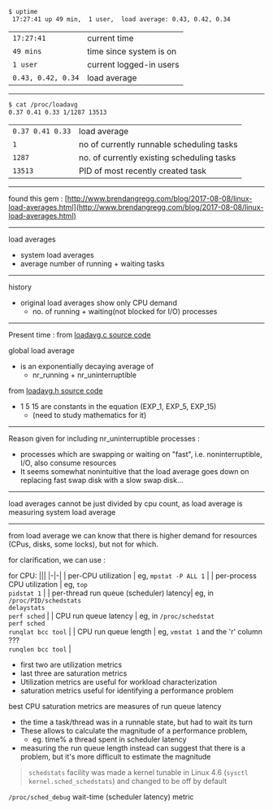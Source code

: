 ```bash
$ uptime
 17:27:41 up 49 min,  1 user,  load average: 0.43, 0.42, 0.34
```
|||
|-|-|
| `17:27:41`          |current time |
| `49 mins`           |time since system is on |
| `1 user`            |current logged-in users |
| `0.43, 0.42, 0.34`  |load average |

---

```bash
$ cat /proc/loadavg
0.37 0.41 0.33 1/1287 13513
```

|||
|-|-|
| `0.37 0.41 0.33` | load average |
| `1`              | no of currently runnable scheduling tasks |
|  `1287`          | no. of currently existing scheduling tasks |
| `13513`          | PID of most recently created task |

---

found this gem :
[http://www.brendangregg.com/blog/2017-08-08/linux-load-averages.html](http://www.brendangregg.com/blog/2017-08-08/linux-load-averages.html)

---

load averages
* system load averages
* average number of running + waiting tasks

---
history

* original load averages show only CPU demand
    * no. of running + waiting(not blocked for I/O) processes

---
Present time :
from [loadavg.c source code](https://github.com/torvalds/linux/blob/master/kernel/sched/loadavg.c)

global load average
* is an exponentially decaying average of
    * nr_running + nr_uninterruptible

from [loadavg.h source code](https://github.com/torvalds/linux/blob/e4cbce4d131753eca271d9d67f58c6377f27ad21/include/linux/sched/loadavg.h#L21)
* 1 5 15 are constants in the equation (EXP_1, EXP_5, EXP_15)
    * (need to study mathematics for it)

---

Reason given for including nr_uninterruptible processes :
* processes which are swapping or waiting on "fast", i.e. noninterruptible, I/O, also consume resources
* It seems somewhat nonintuitive that the load average goes down on replacing fast swap disk with a slow swap disk...

---

load averages cannot be just divided by cpu count, as load average is measuring system load average

---

from load average we can know that there is higher demand for resources (CPus, disks, some locks), but not for which.

for clarification, we can use :

for CPU:
|||
|-|-|
| per-CPU utilization | eg, `mpstat -P ALL 1` |
| per-process CPU utilization | eg, `top` <br/>`pidstat 1` |
| per-thread run queue (scheduler) latency| eg, in `/proc/PID/schedstats` <br/> `delaystats` <br/> `perf sched` |
| CPU run queue latency | eg, in `/proc/schedstat` <br/> `perf sched` <br/> `runqlat bcc tool` |
| CPU run queue length | eg, `vmstat 1` and the 'r' column ??? <br/> `runqlen bcc tool` |

* first two are utilization metrics
* last three are saturation metrics
* Utilization metrics are useful for workload characterization
* saturation metrics useful for identifying a performance problem

best CPU saturation metrics are measures of run queue latency
* the time a task/thread was in a runnable state, but had to wait its turn
* These allows to calculate the magnitude of a performance problem,
    * eg. time% a thread spent in scheduler latency
* measuring the run queue length instead can suggest that there is a problem, but it's more difficult to estimate the magnitude

> `schedstats` facility was made a kernel tunable in Linux 4.6 (`sysctl kernel.sched_schedstats`) and changed to be off by default

`/proc/sched_debug` wait-time (scheduler latency) metric

